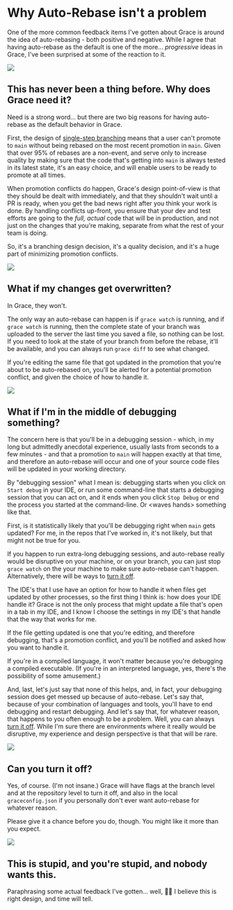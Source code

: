 ﻿# Why Auto-Rebase isn't a problem

One of the more common feedback items I've gotten about Grace is around the idea of auto-rebasing - both positive and negative. While I agree that having auto-rebase as the default is one of the more... _progressive_ ideas in Grace, I've been surprised at some of the reaction to it.

![](https://gracevcsdevelopment.blob.core.windows.net/static/Orange3.svg)

## This has never been a thing before. Why does Grace need it?

Need is a strong word... but there are two big reasons for having auto-rebase as the default behavior in Grace.

First, the design of [single-step branching](.\Branching%20Strategy.md) means that a user can't promote to `main` without being rebased on the most recent promotion in `main`. Given that over 95% of rebases are a non-event, and serve only to increase quality by making sure that the code that's getting into `main` is always tested in its latest state, it's an easy choice, and will enable users to be ready to promote at all times.

When promotion conflicts do happen, Grace's design point-of-view is that they should be dealt with immediately, and that they shouldn't wait until a PR is ready, when you get the bad news right after you think your work is done. By handling conflicts up-front, you ensure that your dev and test efforts are going to the _full, actual_ code that will be in production, and not just on the changes that you're making, separate from what the rest of your team is doing.

So, it's a branching design decision, it's a quality decision, and it's a huge part of minimizing promotion conflicts.

![](https://gracevcsdevelopment.blob.core.windows.net/static/Orange3.svg)

## What if my changes get overwritten?
In Grace, they won't.

The only way an auto-rebase can happen is if `grace watch` is running, and if `grace watch` is running, then the complete state of your branch was uploaded to the server the last time you saved a file, so nothing can be lost. If you need to look at the state of your branch from before the rebase, it'll be available, and you can always run `grace diff` to see what changed.

If you're editing the same file that got updated in the promotion that you're about to be auto-rebased on, you'll be alerted for a potential promotion conflict, and given the choice of how to handle it.

![](https://gracevcsdevelopment.blob.core.windows.net/static/Orange3.svg)

## What if I'm in the middle of debugging something?
The concern here is that you'll be in a debugging session - which, in my long but admittedly anecdotal experience, usually lasts from seconds to a few minutes - and that a promotion to `main` will happen exactly at that time, and therefore an auto-rebase will occur and one of your source code files will be updated in your working directory.

By "debugging session" what I mean is: debugging starts when you click on `Start debug` in your IDE, or run some command-line that starts a debugging session that you can act on, and it ends when you click `Stop Debug` or end the process you started at the command-line. Or \<waves hands\> something like that.

First, is it statistically likely that you'll be debugging right when `main` gets updated? For me, in the repos that I've worked in, it's not likely, but that might not be true for you.

If you happen to run extra-long debugging sessions, and auto-rebase really would be disruptive on your machine, or on your branch, you can just stop `grace watch` on the your machine to make sure auto-rebase can't happen. Alternatively, there will be ways to [turn it off](#can-you-turn-it-off).

The IDE's that I use have an option for how to handle it when files get updated by other processes, so the first thing I think is: how does your IDE handle it? Grace is not the only process that might update a file that's open in a tab in my IDE, and I know I choose the settings in my IDE's that handle that the way that works for me.

If the file getting updated is one that you're editing, and therefore debugging, that's a promotion conflict, and you'll be notified and asked how you want to handle it.

If you're in a compiled language, it won't matter because you're debugging a compiled executable. (If you're in an interpreted language, yes, there's the possibility of some amusement.)

And, last, let's just say that none of this helps, and, in fact, your debugging session does get messed up because of auto-rebase. Let's say that, because of your combination of languages and tools, you'll have to end debugging and restart debugging. And let's say that, for whatever reason, that happens to you often enough to be a problem. Well, you can always [turn it off](#can-you-turn-it-off). While I'm sure there are environments where it really would be disruptive, my experience and design perspective is that that will be rare.

![](https://gracevcsdevelopment.blob.core.windows.net/static/Orange3.svg)

## Can you turn it off?

Yes, of course. (I'm not insane.) Grace will have flags at the branch level and at the repository level to turn it off, and also in the local `graceconfig.json` if you personally don't ever want auto-rebase for whatever reason.

Please give it a chance before you do, though. You might like it more than you expect.

![](https://gracevcsdevelopment.blob.core.windows.net/static/Orange3.svg)

## This is stupid, and you're stupid, and nobody wants this.

Paraphrasing some actual feedback I've gotten... well, 🤷‍♂️ I believe this is right design, and time will tell.
